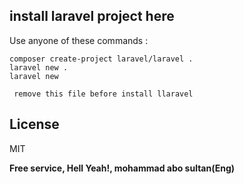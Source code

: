 ## install laravel project here

Use anyone of these commands :

```shell script
composer create-project laravel/laravel .
laravel new .
laravel new 
```

`` remove this file before install llaravel``

## License

MIT

**Free service, Hell Yeah!, mohammad abo sultan(Eng)**
